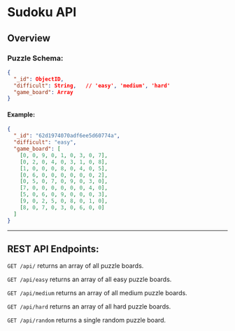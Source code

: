 # Sudoku API

## Overview

### Puzzle Schema:

```json
{
  "_id": ObjectID,
  "difficult": String,   // 'easy', 'medium', 'hard'
  "game_board": Array
}
```

#### Example:

```json
{
  "_id": "62d1974070adf6ee5d60774a",
  "difficult": "easy",
  "game_board": [
    [0, 0, 9, 0, 1, 0, 3, 0, 7],
    [0, 2, 0, 4, 0, 3, 1, 0, 8],
    [1, 0, 0, 0, 8, 0, 4, 0, 5],
    [0, 6, 0, 0, 0, 0, 0, 0, 2],
    [0, 5, 0, 7, 0, 9, 0, 3, 0],
    [7, 0, 0, 0, 0, 0, 0, 4, 0],
    [5, 0, 6, 0, 9, 0, 0, 0, 3],
    [9, 0, 2, 5, 0, 8, 0, 1, 0],
    [8, 0, 7, 0, 3, 0, 6, 0, 0]
  ]
}
```

---

## REST API Endpoints:

`GET /api/` returns an array of all puzzle boards.

`GET /api/easy` returns an array of all easy puzzle boards.

`GET /api/medium` returns an array of all medium puzzle boards.

`GET /api/hard` returns an array of all hard puzzle boards.

`GET /api/random` returns a single random puzzle board.

###
